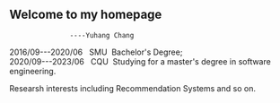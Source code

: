 ## Welcome to my homepage
                   ----Yuhang Chang

2016/09---2020/06  &nbsp;&nbsp;SMU&nbsp;&nbsp;Bachelor's Degree;<br />
2020/09---2023/06  &nbsp;&nbsp;CQU&nbsp;&nbsp;Studying for a master's degree in software engineering.


Researsh interests including Recommendation Systems and so on.
